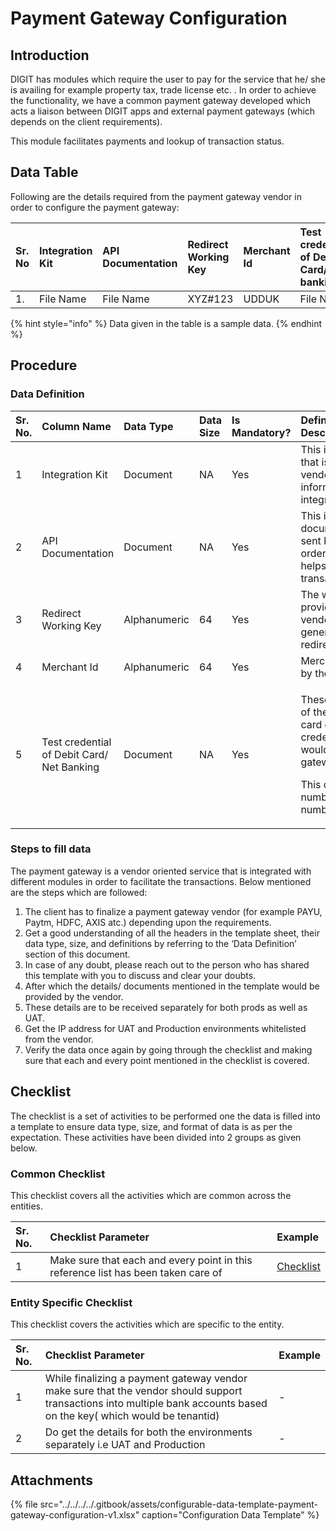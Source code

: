 # Payment Gateway Configuration

## Introduction

DIGIT has modules which require the user to pay for the service that he/ she is availing for example property tax, trade license etc. . In order to achieve the functionality, we have a common payment gateway developed which acts a liaison between DIGIT apps and external payment gateways \(which depends on the client requirements\).

This module facilitates payments and lookup of transaction status.

## Data Table

Following are the details required from the payment gateway vendor in order to configure the payment gateway:

| Sr. No | Integration Kit | API Documentation | Redirect Working Key | Merchant Id | Test credential of Debit Card/ Net banking |
| :--- | :--- | :--- | :--- | :--- | :--- |
| 1. | File Name | File Name | XYZ\#123 | UDDUK | File Name |

{% hint style="info" %}
Data given in the table is a sample data.
{% endhint %}

## Procedure

### Data Definition

<table>
  <thead>
    <tr>
      <th style="text-align:left">Sr. No.</th>
      <th style="text-align:left">Column Name</th>
      <th style="text-align:left">Data Type</th>
      <th style="text-align:left">Data Size</th>
      <th style="text-align:left">Is Mandatory?</th>
      <th style="text-align:left">Definition/ Description</th>
    </tr>
  </thead>
  <tbody>
    <tr>
      <td style="text-align:left">1</td>
      <td style="text-align:left">Integration Kit</td>
      <td style="text-align:left">Document</td>
      <td style="text-align:left">NA</td>
      <td style="text-align:left">Yes</td>
      <td style="text-align:left">This is a document that is sent by the vendor which contains information
        on how to integrate the service</td>
    </tr>
    <tr>
      <td style="text-align:left">2</td>
      <td style="text-align:left">API Documentation</td>
      <td style="text-align:left">Document</td>
      <td style="text-align:left">NA</td>
      <td style="text-align:left">Yes</td>
      <td style="text-align:left">This is a separate document which is sent by the vendor in order to help
        ideally helps us to retrieve the transaction status</td>
    </tr>
    <tr>
      <td style="text-align:left">3</td>
      <td style="text-align:left">Redirect Working Key</td>
      <td style="text-align:left">Alphanumeric</td>
      <td style="text-align:left">64</td>
      <td style="text-align:left">Yes</td>
      <td style="text-align:left">The working key is provided by the vendor for the generation of the redirection
        URL</td>
    </tr>
    <tr>
      <td style="text-align:left">4</td>
      <td style="text-align:left">Merchant Id</td>
      <td style="text-align:left">Alphanumeric</td>
      <td style="text-align:left">64</td>
      <td style="text-align:left">Yes</td>
      <td style="text-align:left">Merchant id provided by the vendor</td>
    </tr>
    <tr>
      <td style="text-align:left">5</td>
      <td style="text-align:left">Test credential of Debit Card/ Net Banking</td>
      <td style="text-align:left">Document</td>
      <td style="text-align:left">NA</td>
      <td style="text-align:left">Yes</td>
      <td style="text-align:left">
        <p>These are the details of the debit/credit card or net banking credentials
          which would help us test the gateway</p>
        <p>This contains the card number/Code/Account number etc.</p>
      </td>
    </tr>
  </tbody>
</table>

### Steps to fill data

The payment gateway is a vendor oriented service that is integrated with different modules in order to facilitate the transactions. Below mentioned are the steps which are followed:

1. The client has to finalize a payment gateway vendor \(for example PAYU, Paytm, HDFC, AXIS atc.\) depending upon the requirements.
2. Get a good understanding of all the headers in the template sheet, their data type, size, and definitions by referring to the ‘Data Definition’ section of this document.
3. In case of any doubt, please reach out to the person who has shared this template with you to discuss and clear your doubts.
4. After which the details/ documents mentioned in the template would be provided by the vendor.
5. These details are to be received separately for both prods as well as UAT.
6. Get the IP address for UAT and Production environments whitelisted from the vendor.
7. Verify the data once again by going through the checklist and making sure that each and every point mentioned in the checklist is covered.

## Checklist

The checklist is a set of activities to be performed one the data is filled into a template to ensure data type, size, and format of data is as per the expectation. These activities have been divided into 2 groups as given below.

### Common Checklist

This checklist covers all the activities which are common across the entities.

| Sr. No. | Checklist Parameter | Example |
| :--- | :--- | :--- |
| 1 | Make sure that each and every point in this reference list has been taken care of | [Checklist](../../module-setup/untitled-1/checklist.md) |

### Entity Specific Checklist

This checklist covers the activities which are specific to the entity.

| Sr. No. | Checklist Parameter | Example |
| :--- | :--- | :--- |
| 1 | While finalizing a payment gateway vendor make sure that the vendor should support transactions into multiple bank accounts based on the key\( which would be tenantid\) | - |
| 2 | Do get the details for both the environments separately i.e UAT and Production | - |

## Attachments

{% file src="../../../../.gitbook/assets/configurable-data-template-payment-gateway-configuration-v1.xlsx" caption="Configuration Data Template" %}

